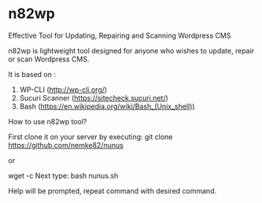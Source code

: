 # n82wp
Effective Tool for Updating, Repairing and Scanning Wordpress CMS

n82wp is lightweight tool designed for anyone who wishes to update, repair or scan Wordpress CMS.

It is based on : 
1) WP-CLI (http://wp-cli.org/) 
2) Sucuri Scanner (https://sitecheck.sucuri.net/) 
3) Bash (https://en.wikipedia.org/wiki/Bash_(Unix_shell)) 

How to use n82wp tool?

First clone it on your server by executing: 
git clone https://github.com/nemke82/nunus

or

wget -c 
Next type: bash nunus.sh 

Help will be prompted, repeat command with desired command.
